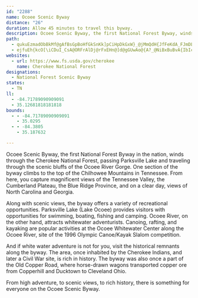 ```yaml
---
id: "2288"
name: Ocoee Scenic Byway
distance: "26"
duration: Allow 45 minutes to travel this byway.
description: Ocoee Scenic Byway, the first National Forest Byway, winds through the Cherokee National Forest, passing Parksville Lake, the Ocoee River Gorge and rising to magnificent views of the Tennessee Valley, the Cumberland Plateau and the Blue Ridge Province.
path:
  - qukuEzmadObBkMf@gAfBsGpBoHfGkSnKk]pCiHpDkGxW}_@jMmQdH{JfFeKdA_FJmDLMM}FeD{a@YuLLuSL_Ob@wDdAcDzDwGZmB`@?r_AudBT{Ap@M~@}AtLqNxAgDFoBg@aAgGkGyKiTwDcNkBiCsBcB_A_Bm@yB_@cCYsIk@wAg@g@_Ag@sEaAmAeA_@eBK{APeBrHaLhQyP`DuNdA{Gh@}H?wEm@kJGwG~@iMpC{SUoEiB_NiAmESOYaCsEuLyE_D_IuL{IaFgDmAuEkCkViZcB}CeI}Wq@kEGuBZwDfFmIj@cCf@gHMaFe@mCmA{DmEuIKaBl@eDdC}Ed@wBViCEeMRcFp@kFzCaLf@aDP_m@f@}DxAwEjBgC~ByBlBo@fHeAfEDnIvBhCZbBGvB{DtC}CdBo@~EiAP_Ab@}Ld@eCxAwCdB_H~@sBzBgDvHgHt@oDN_][}AqEoAsFiC_EoEc@aGVsAfAwCfF{GfFaDtMiFhGyHzAs@lC_DfAqG`AeCtD{A|[HzE~@jG|CrAR|@MfAsCXcE?}E_@gEg@oB_C{D}AuDk@kE@wMsDa[NsEX_DhA_GdBsElD}EpCkBhBeC`EiLpAw@pE?jBnAfBxBdCnGxBlCjAFb@IbDsFrBgGj@sDHmCi@yBgAgA_IsEyCuEW_JZaMi@u@uI_FuGsB}@{@cDiFkHqGm@qAmAkEYqCN}@p@kBr@qAxDq@|AHtEdBxD?zCgApAuB`A_EHcGh@cF~BgHxByJfAgBrDeE~B_BlCq@~IYdCe@zAaCrAqG|BqHvBuCx@iCBcAkBmMa@aFKiEn@}KByD_@eJBkDh@sD~@{CrAyB~EkBxAC~e@{M?OrTkHhDkC|C{DtGaKtDiDrDkBlUuFRUdEaArBG\MvSoAfPKvEuAxGcGrEkHpBaE`BqGPa@XqE|C{xBvAst@\wFtEaVRaAFmA`L_k@dAgJrFatAj@YV{GCoUf@wG
  - ejfuEh{kcO[\iCDuI_CsA@ORFrAlDj@rFxEHn@]d@gGUwAo@{A?_@NiBxBuBvA{IbIcAdBIn@d@|@F?zH}@TTR|D^z@ItAi@|AoFzKoB~AiAXqGTuBrDyCpA[bEw@x@{ATIN_G^UT?|@?JtArDKtCDdAd@j@bAGJOlA?jAzAn@ZbArALz@MhCcA|A_DCsCyAeBaAuH?_B`AcBlAuC`AUEoAeAcA?_Bt@wFjByDb@sEBsAo@W}@GkAPsAj@aDnD_JTsErDeBTYN_C]cErBuBT{ArAm@nAgBzD}ChAqAjAs@v@cAW_Cw@k@sBI_DrEoAj@_EbA_DdCyC~@_ExDyBxAw@pAmC~JeG~IuE~BeC[_CnAMHeHJ{DnCgCSaPeF{DIsFuBs@KeB_@yDoDuI]q@OmFgFkBm@oF^U\Tp@ZNtDKRTOx@oExEeBG_Fu@cEBuBjAsElCyBv@_E^KLKHTv@bKvC\jAwEDiO_D}@k@gA_CsCEyEcBuFz@yDoA_FGwAj@gAhAu@HiB]_DoCqAL_IdK}M^k@t@I^Kt@cAhDsKt_@aAhDm@rBUPeBq@[OcA_AkCiCcYoNa@SWu@y@?qAs@eFgCgB}@mE{By@EmB}@aF_CyGoBoGqBmDcB}C{Ac@SiBkAc@M[qAkE}HsA_CeByC_@q@KOwCcFqE_Gm@u@eAuAoFeHoAmA_HkDI]
websites:
  - url: https://www.fs.usda.gov/cherokee
    name: Cherokee National Forest
designations:
  - National Forest Scenic Byway
states:
  - TN
ll:
  - -84.71789090909091
  - 35.12681818181818
bounds:
  - - -84.71789090909091
    - 35.0295
  - - -84.3805
    - 35.187632

---
```


Ocoee Scenic Byway, the first National Forest Byway in the nation, winds through the Cherokee National Forest, passing Parksville Lake and traveling through the scenic bluffs of the Ocoee River Gorge. One section of the byway climbs to the top of the Chilhowee Mountains in Tennessee. From here, you capture magnificent views of the Tennessee Valley, the Cumberland Plateau, the Blue Ridge Province, and on a clear day, views of North Carolina and Georgia.

Along with scenic views, the byway offers a variety of recreational opportunities. Parksville Lake (Lake Ocoee) provides visitors with opportunities for swimming, boating, fishing and camping. Ocoee River, on the other hand, attracts whitewater adventurists. Canoing, rafting, and kayaking are popular activities at the Ocoee Whitewater Center along the Ocoee River, site of the 1996 Olympic Canoe/Kayak Slalom competition.

And if white water adventure is not for you, visit the historical remnants along the byway. The area, once inhabited by the Cherokee Indians, and later a Civil War site, is rich in history. The byway was also once a part of the Old Copper Road, where horse-drawn wagons transported copper ore from Copperhill and Ducktown to Cleveland Ohio.

From high adventure, to scenic views, to rich history, there is something for everyone on the Ocoee Scenic Byway.
